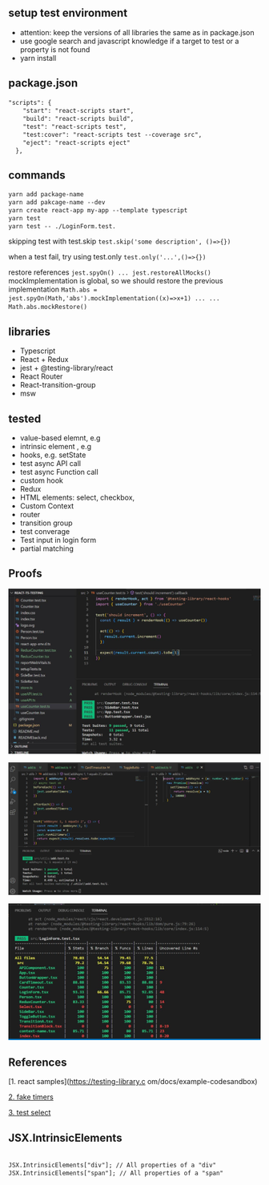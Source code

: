 ## setup test environment

- attention: keep the versions of all libraries the same as in package.json
- use google search and javascript knowledge if a target to test or a property is not found
- yarn install

## package.json

```
"scripts": {
    "start": "react-scripts start",
    "build": "react-scripts build",
    "test": "react-scripts test",
    "test:cover": "react-scripts test --coverage src",
    "eject": "react-scripts eject"
  },

```

## commands

```
yarn add package-name
yarn add pakcage-name --dev
yarn create react-app my-app --template typescript
yarn test
yarn test -- ./LoginForm.test.

```

skipping test with test.skip
`test.skip('some description', ()=>{})`

when a test fail, try using test.only
`test.only('...',()=>{})`

restore references
`jest.spyOn() ... jest.restoreAllMocks()`
mockImplementation is global, so we should restore the previous implementation
`Math.abs = jest.spyOn(Math,'abs').mockImplementation((x)=>x+1) ... ... Math.abs.mockRestore()`

## libraries

- Typescript
- React + Redux
- jest + @testing-library/react
- React Router
- React-transition-group
- msw

## tested

- value-based elemnt, e.g <CustomCompnent />
- intrinsic element , e.g <div >
- hooks, e.g. setState
- test async API call
- test async Function call
- custom hook
- Redux
- HTML elements: select, checkbox,
- Custom Context
- router
- transition group
- test converage
- Test input in login form
- partial matching

## Proofs

![test-result](./public/screenshot.jpg)

![async-test](./public/async-function-test.jpg)

![coverage](./public/test-coverage.jpg)

## References

[1. react samples](https://testing-library.c
om/docs/example-codesandbox)

[2. fake timers](https://onestepcode.com/testing-library-user-event-with-fake-timers)

[3. test select](https://cathalmacdonnacha.com/how-to-test-a-select-element-with-react-testing-library)

## JSX.IntrinsicElements

```

JSX.IntrinsicElements["div"]; // All properties of a "div"
JSX.IntrinsicElements["span"]; // All properties of a "span"

```
